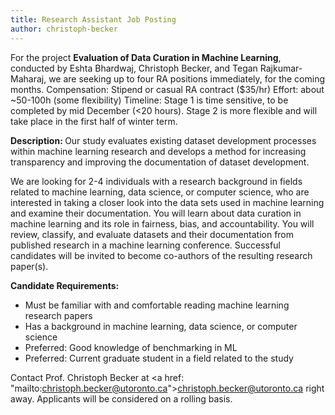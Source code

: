 ```yaml
---
title: Research Assistant Job Posting
author: christoph-becker
---
```


<!-- excerpt start -->
For the project <b>Evaluation of Data Curation in Machine Learning</b>, conducted by Eshta Bhardwaj, Christoph Becker, and Tegan Rajkumar-Maharaj, we are seeking up to four RA positions immediately, for the coming months. 
Compensation: Stipend or casual RA contract ($35/hr)
Effort: about ~50-100h (some flexibility)
Timeline: Stage 1 is time sensitive, to be completed by mid December (<20 hours). Stage 2 is more flexible and will take place in the first half of winter term.

<b> Description: </b>
Our study evaluates existing dataset development processes within machine learning research and develops a method for increasing transparency and improving the documentation of dataset development.

We are looking for 2-4 individuals with a research background in fields related to machine learning, data science, or computer science, who are interested in taking a closer look into the data sets used in machine learning and examine their documentation.
You will learn about data curation in machine learning and its role in fairness, bias, and accountability. You will review, classify, and evaluate datasets and their documentation from published research in a machine learning conference. 
Successful candidates will be invited to become co-authors of the resulting research paper(s).

<b>Candidate Requirements: </b>
<ul>
<li>Must be familiar with and comfortable reading machine learning research papers</li>
<li>Has a background in machine learning, data science, or computer science</li>
<li>Preferred: Good knowledge of benchmarking in ML </li>
<li>Preferred: Current graduate student in a field related to the study</li>
</ul>

Contact Prof. Christoph Becker at <a href: "mailto:christoph.becker@utoronto.ca">christoph.becker@utoronto.ca</a> right away. 
Applicants will be considered on a rolling basis.


<!-- excerpt end-->

